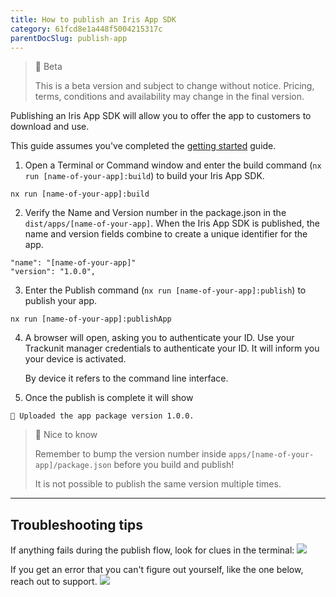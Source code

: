 ```yaml
---
title: How to publish an Iris App SDK
category: 61fcd8e1a448f5004215317c
parentDocSlug: publish-app
---
```


> 🚧 Beta
> 
> This is a beta version and subject to change without notice. Pricing, terms, conditions and availability may change in the final version.

Publishing an Iris App SDK will allow you to offer the app to customers to download and use. 



This guide assumes you've completed the [getting started](./getting-started) guide.

1. Open a Terminal or Command window and enter the build command (`nx run [name-of-your-app]:build`) to build your Iris App SDK.

```
nx run [name-of-your-app]:build
```

2. Verify the Name and Version number in the package.json in the `dist/apps/[name-of-your-app]`. When the Iris App SDK is published, the name and version fields combine to create a unique identifier for the app.

```
"name": "[name-of-your-app]"
"version": "1.0.0",
```



3. Enter the Publish command (`nx run [name-of-your-app]:publish`) to publish your app.

```
nx run [name-of-your-app]:publishApp
```



4. A browser will open, asking you to authenticate your ID. Use your Trackunit manager credentials to authenticate your ID. It will inform you your device is activated.
   
   By device it refers to the command line interface.

5. Once the publish is complete it will show

```
🚀 Uploaded the app package version 1.0.0.
```

> 📘 Nice to know
> 
> Remember to bump the version number inside `apps/[name-of-your-app]/package.json` before you build and publish!
>
> It is not possible to publish the same version multiple times.
>
____
## Troubleshooting tips
If anything fails during the publish flow, look for clues in the terminal:
![](https://cdn.statically.io/gh/trackunit/developer-hub/master/sdk-docs/publish-device-not-activated-termina.png)

If you get an error that you can't figure out yourself, like the one below, reach out to support.
![](https://cdn.statically.io/gh/trackunit/developer-hub/master/sdk-docs/publish-device-not-activated-web.png)